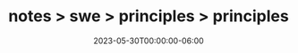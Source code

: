 ---
title: "notes > swe > principles > principles"
date: "2023-05-30T00:00:00-06:00"
draft: true
---